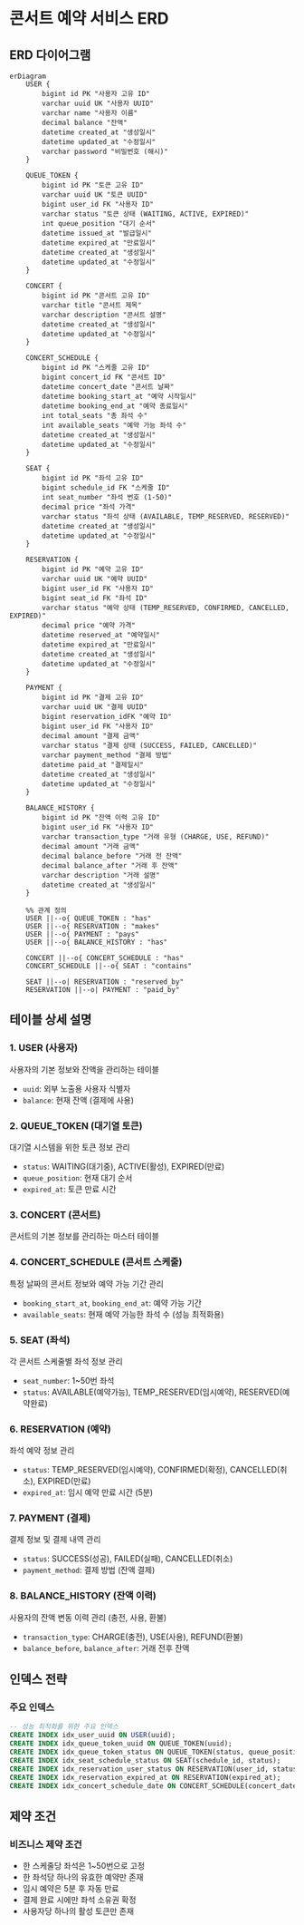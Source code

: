 # 콘서트 예약 서비스 ERD

## ERD 다이어그램

```mermaid
erDiagram
    USER {
        bigint id PK "사용자 고유 ID"
        varchar uuid UK "사용자 UUID"
        varchar name "사용자 이름"
        decimal balance "잔액"
        datetime created_at "생성일시"
        datetime updated_at "수정일시"
        varchar password "비밀번호 (해시)"
    }

    QUEUE_TOKEN {
        bigint id PK "토큰 고유 ID"
        varchar uuid UK "토큰 UUID"
        bigint user_id FK "사용자 ID"
        varchar status "토큰 상태 (WAITING, ACTIVE, EXPIRED)"
        int queue_position "대기 순서"
        datetime issued_at "발급일시"
        datetime expired_at "만료일시"
        datetime created_at "생성일시"
        datetime updated_at "수정일시"
    }

    CONCERT {
        bigint id PK "콘서트 고유 ID"
        varchar title "콘서트 제목"
        varchar description "콘서트 설명"
        datetime created_at "생성일시"
        datetime updated_at "수정일시"
    }

    CONCERT_SCHEDULE {
        bigint id PK "스케줄 고유 ID"
        bigint concert_id FK "콘서트 ID"
        datetime concert_date "콘서트 날짜"
        datetime booking_start_at "예약 시작일시"
        datetime booking_end_at "예약 종료일시"
        int total_seats "총 좌석 수"
        int available_seats "예약 가능 좌석 수"
        datetime created_at "생성일시"
        datetime updated_at "수정일시"
    }

    SEAT {
        bigint id PK "좌석 고유 ID"
        bigint schedule_id FK "스케줄 ID"
        int seat_number "좌석 번호 (1-50)"
        decimal price "좌석 가격"
        varchar status "좌석 상태 (AVAILABLE, TEMP_RESERVED, RESERVED)"
        datetime created_at "생성일시"
        datetime updated_at "수정일시"
    }

    RESERVATION {
        bigint id PK "예약 고유 ID"
        varchar uuid UK "예약 UUID"
        bigint user_id FK "사용자 ID"
        bigint seat_id FK "좌석 ID"
        varchar status "예약 상태 (TEMP_RESERVED, CONFIRMED, CANCELLED, EXPIRED)"
        decimal price "예약 가격"
        datetime reserved_at "예약일시"
        datetime expired_at "만료일시"
        datetime created_at "생성일시"
        datetime updated_at "수정일시"
    }

    PAYMENT {
        bigint id PK "결제 고유 ID"
        varchar uuid UK "결제 UUID"
        bigint reservation_idFK "예약 ID"
        bigint user_id FK "사용자 ID"
        decimal amount "결제 금액"
        varchar status "결제 상태 (SUCCESS, FAILED, CANCELLED)"
        varchar payment_method "결제 방법"
        datetime paid_at "결제일시"
        datetime created_at "생성일시"
        datetime updated_at "수정일시"
    }

    BALANCE_HISTORY {
        bigint id PK "잔액 이력 고유 ID"
        bigint user_id FK "사용자 ID"
        varchar transaction_type "거래 유형 (CHARGE, USE, REFUND)"
        decimal amount "거래 금액"
        decimal balance_before "거래 전 잔액"
        decimal balance_after "거래 후 잔액"
        varchar description "거래 설명"
        datetime created_at "생성일시"
    }

    %% 관계 정의
    USER ||--o{ QUEUE_TOKEN : "has"
    USER ||--o{ RESERVATION : "makes"
    USER ||--o{ PAYMENT : "pays"
    USER ||--o{ BALANCE_HISTORY : "has"

    CONCERT ||--o{ CONCERT_SCHEDULE : "has"
    CONCERT_SCHEDULE ||--o{ SEAT : "contains"
    
    SEAT ||--o| RESERVATION : "reserved_by"
    RESERVATION ||--o| PAYMENT : "paid_by"
```

## 테이블 상세 설명

### 1. USER (사용자)
사용자의 기본 정보와 잔액을 관리하는 테이블
- `uuid`: 외부 노출용 사용자 식별자
- `balance`: 현재 잔액 (결제에 사용)

### 2. QUEUE_TOKEN (대기열 토큰)
대기열 시스템을 위한 토큰 정보 관리
- `status`: WAITING(대기중), ACTIVE(활성), EXPIRED(만료)
- `queue_position`: 현재 대기 순서
- `expired_at`: 토큰 만료 시간

### 3. CONCERT (콘서트)
콘서트의 기본 정보를 관리하는 마스터 테이블

### 4. CONCERT_SCHEDULE (콘서트 스케줄)
특정 날짜의 콘서트 정보와 예약 가능 기간 관리
- `booking_start_at`, `booking_end_at`: 예약 가능 기간
- `available_seats`: 현재 예약 가능한 좌석 수 (성능 최적화용)

### 5. SEAT (좌석)
각 콘서트 스케줄별 좌석 정보 관리
- `seat_number`: 1~50번 좌석
- `status`: AVAILABLE(예약가능), TEMP_RESERVED(임시예약), RESERVED(예약완료)

### 6. RESERVATION (예약)
좌석 예약 정보 관리
- `status`: TEMP_RESERVED(임시예약), CONFIRMED(확정), CANCELLED(취소), EXPIRED(만료)
- `expired_at`: 임시 예약 만료 시간 (5분)

### 7. PAYMENT (결제)
결제 정보 및 결제 내역 관리
- `status`: SUCCESS(성공), FAILED(실패), CANCELLED(취소)
- `payment_method`: 결제 방법 (잔액 결제)

### 8. BALANCE_HISTORY (잔액 이력)
사용자의 잔액 변동 이력 관리 (충전, 사용, 환불)
- `transaction_type`: CHARGE(충전), USE(사용), REFUND(환불)
- `balance_before`, `balance_after`: 거래 전후 잔액

## 인덱스 전략

### 주요 인덱스
```sql
-- 성능 최적화를 위한 주요 인덱스
CREATE INDEX idx_user_uuid ON USER(uuid);
CREATE INDEX idx_queue_token_uuid ON QUEUE_TOKEN(uuid);
CREATE INDEX idx_queue_token_status ON QUEUE_TOKEN(status, queue_position);
CREATE INDEX idx_seat_schedule_status ON SEAT(schedule_id, status);
CREATE INDEX idx_reservation_user_status ON RESERVATION(user_id, status);
CREATE INDEX idx_reservation_expired_at ON RESERVATION(expired_at);
CREATE INDEX idx_concert_schedule_date ON CONCERT_SCHEDULE(concert_date);
```

## 제약 조건

### 비즈니스 제약 조건
- 한 스케줄당 좌석은 1~50번으로 고정
- 한 좌석당 하나의 유효한 예약만 존재
- 임시 예약은 5분 후 자동 만료
- 결제 완료 시에만 좌석 소유권 확정
- 사용자당 하나의 활성 토큰만 존재